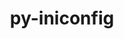 ---
title: "py-iniconfig"
layout: cache
categories: [package, develop]
meta: {"versions": ["2.0.0"], "compilers": ["gcc@=11.4.0", "gcc@=9.4.0", "oneapi@=2024.2.0"], "oss": ["ubuntu20.04", "ubuntu22.04"], "platforms": ["linux"], "targets": ["neoverse_v1", "ppc64le", "x86_64_v3"], "stacks": ["e4s", "e4s-neoverse_v1", "e4s-oneapi", "e4s-power", "root"], "num_specs": 36, "num_specs_by_stack": {"root": 36, "e4s-power": 5, "e4s-neoverse_v1": 5, "e4s": 5, "e4s-oneapi": 5}}
spec_details: [{"hash": "3uwctb2g4lqgxk6n3ei75jdz3xjyfxq2", "compiler": "gcc@=9.4.0", "versions": ["2.0.0"], "os": "ubuntu20.04", "platform": "linux", "target": "ppc64le", "variants": ["build_system=python_pip"], "stacks": ["root"], "size": "-", "tarball": "https://binaries.spack.io/develop/build_cache/linux-ubuntu20.04-ppc64le/gcc-9.4.0/py-iniconfig-2.0.0/linux-ubuntu20.04-ppc64le-gcc-9.4.0-py-iniconfig-2.0.0-3uwctb2g4lqgxk6n3ei75jdz3xjyfxq2.spack"}, {"hash": "brcsuvb6e6wd76i4jhck556lo6lrijzs", "compiler": "gcc@=9.4.0", "versions": ["2.0.0"], "os": "ubuntu20.04", "platform": "linux", "target": "ppc64le", "variants": ["build_system=python_pip"], "stacks": ["e4s-power", "root"], "size": "-", "tarball": "https://binaries.spack.io/develop/build_cache/linux-ubuntu20.04-ppc64le/gcc-9.4.0/py-iniconfig-2.0.0/linux-ubuntu20.04-ppc64le-gcc-9.4.0-py-iniconfig-2.0.0-brcsuvb6e6wd76i4jhck556lo6lrijzs.spack"}, {"hash": "afkun4as7gkikj6cxsvf5djkcppayjc2", "compiler": "gcc@=9.4.0", "versions": ["2.0.0"], "os": "ubuntu20.04", "platform": "linux", "target": "ppc64le", "variants": ["build_system=python_pip"], "stacks": ["e4s-power", "root"], "size": "-", "tarball": "https://binaries.spack.io/develop/build_cache/linux-ubuntu20.04-ppc64le/gcc-9.4.0/py-iniconfig-2.0.0/linux-ubuntu20.04-ppc64le-gcc-9.4.0-py-iniconfig-2.0.0-afkun4as7gkikj6cxsvf5djkcppayjc2.spack"}, {"hash": "xrzs2tzk5c46r53tqdm26a22ctg35jwx", "compiler": "gcc@=9.4.0", "versions": ["2.0.0"], "os": "ubuntu20.04", "platform": "linux", "target": "ppc64le", "variants": ["build_system=python_pip"], "stacks": ["e4s-power", "root"], "size": "-", "tarball": "https://binaries.spack.io/develop/build_cache/linux-ubuntu20.04-ppc64le/gcc-9.4.0/py-iniconfig-2.0.0/linux-ubuntu20.04-ppc64le-gcc-9.4.0-py-iniconfig-2.0.0-xrzs2tzk5c46r53tqdm26a22ctg35jwx.spack"}, {"hash": "2rxllqydhnklkqck63c5coacb4d3snoj", "compiler": "gcc@=9.4.0", "versions": ["2.0.0"], "os": "ubuntu20.04", "platform": "linux", "target": "ppc64le", "variants": ["build_system=python_pip"], "stacks": ["root"], "size": "-", "tarball": "https://binaries.spack.io/develop/build_cache/linux-ubuntu20.04-ppc64le/gcc-9.4.0/py-iniconfig-2.0.0/linux-ubuntu20.04-ppc64le-gcc-9.4.0-py-iniconfig-2.0.0-2rxllqydhnklkqck63c5coacb4d3snoj.spack"}, {"hash": "u5lnedwhjewkaoag33i66yohv2xyht2v", "compiler": "gcc@=9.4.0", "versions": ["2.0.0"], "os": "ubuntu20.04", "platform": "linux", "target": "ppc64le", "variants": ["build_system=python_pip"], "stacks": ["root"], "size": "-", "tarball": "https://binaries.spack.io/develop/build_cache/linux-ubuntu20.04-ppc64le/gcc-9.4.0/py-iniconfig-2.0.0/linux-ubuntu20.04-ppc64le-gcc-9.4.0-py-iniconfig-2.0.0-u5lnedwhjewkaoag33i66yohv2xyht2v.spack"}, {"hash": "ty3ci5crfljuvf5oew27vl234dxq5vwe", "compiler": "gcc@=9.4.0", "versions": ["2.0.0"], "os": "ubuntu20.04", "platform": "linux", "target": "ppc64le", "variants": ["build_system=python_pip"], "stacks": ["root"], "size": "-", "tarball": "https://binaries.spack.io/develop/build_cache/linux-ubuntu20.04-ppc64le/gcc-9.4.0/py-iniconfig-2.0.0/linux-ubuntu20.04-ppc64le-gcc-9.4.0-py-iniconfig-2.0.0-ty3ci5crfljuvf5oew27vl234dxq5vwe.spack"}, {"hash": "ngsdywfbn5pwffb43msrxwb6vajuvlyj", "compiler": "gcc@=9.4.0", "versions": ["2.0.0"], "os": "ubuntu20.04", "platform": "linux", "target": "ppc64le", "variants": ["build_system=python_pip"], "stacks": ["e4s-power", "root"], "size": "-", "tarball": "https://binaries.spack.io/develop/build_cache/linux-ubuntu20.04-ppc64le/gcc-9.4.0/py-iniconfig-2.0.0/linux-ubuntu20.04-ppc64le-gcc-9.4.0-py-iniconfig-2.0.0-ngsdywfbn5pwffb43msrxwb6vajuvlyj.spack"}, {"hash": "y4qa7fzp2nt26xktt7yflmtapc6js3f6", "compiler": "gcc@=9.4.0", "versions": ["2.0.0"], "os": "ubuntu20.04", "platform": "linux", "target": "ppc64le", "variants": ["build_system=python_pip"], "stacks": ["e4s-power", "root"], "size": "-", "tarball": "https://binaries.spack.io/develop/build_cache/linux-ubuntu20.04-ppc64le/gcc-9.4.0/py-iniconfig-2.0.0/linux-ubuntu20.04-ppc64le-gcc-9.4.0-py-iniconfig-2.0.0-y4qa7fzp2nt26xktt7yflmtapc6js3f6.spack"}, {"hash": "wlohpn432ujxfexp4boa2s455ge2vw7t", "compiler": "gcc@=11.4.0", "versions": ["2.0.0"], "os": "ubuntu22.04", "platform": "linux", "target": "neoverse_v1", "variants": ["build_system=python_pip"], "stacks": ["e4s-neoverse_v1", "root"], "size": "-", "tarball": "https://binaries.spack.io/develop/build_cache/linux-ubuntu22.04-neoverse_v1/gcc-11.4.0/py-iniconfig-2.0.0/linux-ubuntu22.04-neoverse_v1-gcc-11.4.0-py-iniconfig-2.0.0-wlohpn432ujxfexp4boa2s455ge2vw7t.spack"}, {"hash": "3rduww6nzpdbdej3rdk4dowi5dlhbzsa", "compiler": "gcc@=11.4.0", "versions": ["2.0.0"], "os": "ubuntu22.04", "platform": "linux", "target": "neoverse_v1", "variants": ["build_system=python_pip"], "stacks": ["root"], "size": "-", "tarball": "https://binaries.spack.io/develop/build_cache/linux-ubuntu22.04-neoverse_v1/gcc-11.4.0/py-iniconfig-2.0.0/linux-ubuntu22.04-neoverse_v1-gcc-11.4.0-py-iniconfig-2.0.0-3rduww6nzpdbdej3rdk4dowi5dlhbzsa.spack"}, {"hash": "uocy2q4tfwqo44gk23zct4tm5qnr2zgz", "compiler": "gcc@=11.4.0", "versions": ["2.0.0"], "os": "ubuntu22.04", "platform": "linux", "target": "neoverse_v1", "variants": ["build_system=python_pip"], "stacks": ["root"], "size": "-", "tarball": "https://binaries.spack.io/develop/build_cache/linux-ubuntu22.04-neoverse_v1/gcc-11.4.0/py-iniconfig-2.0.0/linux-ubuntu22.04-neoverse_v1-gcc-11.4.0-py-iniconfig-2.0.0-uocy2q4tfwqo44gk23zct4tm5qnr2zgz.spack"}, {"hash": "vppsgqiejjt7drrsfqx27jwd6e63aysq", "compiler": "gcc@=11.4.0", "versions": ["2.0.0"], "os": "ubuntu22.04", "platform": "linux", "target": "neoverse_v1", "variants": ["build_system=python_pip"], "stacks": ["root"], "size": "-", "tarball": "https://binaries.spack.io/develop/build_cache/linux-ubuntu22.04-neoverse_v1/gcc-11.4.0/py-iniconfig-2.0.0/linux-ubuntu22.04-neoverse_v1-gcc-11.4.0-py-iniconfig-2.0.0-vppsgqiejjt7drrsfqx27jwd6e63aysq.spack"}, {"hash": "5o47let5flxqu5qbx7xfikb5vuwrjdrb", "compiler": "gcc@=11.4.0", "versions": ["2.0.0"], "os": "ubuntu22.04", "platform": "linux", "target": "neoverse_v1", "variants": ["build_system=python_pip"], "stacks": ["e4s-neoverse_v1", "root"], "size": "-", "tarball": "https://binaries.spack.io/develop/build_cache/linux-ubuntu22.04-neoverse_v1/gcc-11.4.0/py-iniconfig-2.0.0/linux-ubuntu22.04-neoverse_v1-gcc-11.4.0-py-iniconfig-2.0.0-5o47let5flxqu5qbx7xfikb5vuwrjdrb.spack"}, {"hash": "7wepcpufaa4pi37kgjwzaeude4ylf2az", "compiler": "gcc@=11.4.0", "versions": ["2.0.0"], "os": "ubuntu22.04", "platform": "linux", "target": "neoverse_v1", "variants": ["build_system=python_pip"], "stacks": ["root"], "size": "-", "tarball": "https://binaries.spack.io/develop/build_cache/linux-ubuntu22.04-neoverse_v1/gcc-11.4.0/py-iniconfig-2.0.0/linux-ubuntu22.04-neoverse_v1-gcc-11.4.0-py-iniconfig-2.0.0-7wepcpufaa4pi37kgjwzaeude4ylf2az.spack"}, {"hash": "xss367tjmcq3xmyuh4triu4czjukl4e2", "compiler": "gcc@=11.4.0", "versions": ["2.0.0"], "os": "ubuntu22.04", "platform": "linux", "target": "neoverse_v1", "variants": ["build_system=python_pip"], "stacks": ["e4s-neoverse_v1", "root"], "size": "-", "tarball": "https://binaries.spack.io/develop/build_cache/linux-ubuntu22.04-neoverse_v1/gcc-11.4.0/py-iniconfig-2.0.0/linux-ubuntu22.04-neoverse_v1-gcc-11.4.0-py-iniconfig-2.0.0-xss367tjmcq3xmyuh4triu4czjukl4e2.spack"}, {"hash": "xkutynskdawug6im3ijecfvslgxxzntu", "compiler": "gcc@=11.4.0", "versions": ["2.0.0"], "os": "ubuntu22.04", "platform": "linux", "target": "neoverse_v1", "variants": ["build_system=python_pip"], "stacks": ["e4s-neoverse_v1", "root"], "size": "-", "tarball": "https://binaries.spack.io/develop/build_cache/linux-ubuntu22.04-neoverse_v1/gcc-11.4.0/py-iniconfig-2.0.0/linux-ubuntu22.04-neoverse_v1-gcc-11.4.0-py-iniconfig-2.0.0-xkutynskdawug6im3ijecfvslgxxzntu.spack"}, {"hash": "xymjkoi56olgmm3gpo4lziqa67nvkzv6", "compiler": "gcc@=11.4.0", "versions": ["2.0.0"], "os": "ubuntu22.04", "platform": "linux", "target": "neoverse_v1", "variants": ["build_system=python_pip"], "stacks": ["e4s-neoverse_v1", "root"], "size": "-", "tarball": "https://binaries.spack.io/develop/build_cache/linux-ubuntu22.04-neoverse_v1/gcc-11.4.0/py-iniconfig-2.0.0/linux-ubuntu22.04-neoverse_v1-gcc-11.4.0-py-iniconfig-2.0.0-xymjkoi56olgmm3gpo4lziqa67nvkzv6.spack"}, {"hash": "5rhnk6oxz64i42nsyfkyxjsiuqjt6au7", "compiler": "gcc@=11.4.0", "versions": ["2.0.0"], "os": "ubuntu22.04", "platform": "linux", "target": "x86_64_v3", "variants": ["build_system=python_pip"], "stacks": ["e4s", "root"], "size": "-", "tarball": "https://binaries.spack.io/develop/build_cache/linux-ubuntu22.04-x86_64_v3/gcc-11.4.0/py-iniconfig-2.0.0/linux-ubuntu22.04-x86_64_v3-gcc-11.4.0-py-iniconfig-2.0.0-5rhnk6oxz64i42nsyfkyxjsiuqjt6au7.spack"}, {"hash": "vttah6cp6c6dvhmzdi7ndxpivlurxks7", "compiler": "gcc@=11.4.0", "versions": ["2.0.0"], "os": "ubuntu22.04", "platform": "linux", "target": "x86_64_v3", "variants": ["build_system=python_pip"], "stacks": ["root"], "size": "-", "tarball": "https://binaries.spack.io/develop/build_cache/linux-ubuntu22.04-x86_64_v3/gcc-11.4.0/py-iniconfig-2.0.0/linux-ubuntu22.04-x86_64_v3-gcc-11.4.0-py-iniconfig-2.0.0-vttah6cp6c6dvhmzdi7ndxpivlurxks7.spack"}, {"hash": "xbi3to753cpdogxe5ibe6jnml32fpi7a", "compiler": "gcc@=11.4.0", "versions": ["2.0.0"], "os": "ubuntu22.04", "platform": "linux", "target": "x86_64_v3", "variants": ["build_system=python_pip"], "stacks": ["e4s", "root"], "size": "-", "tarball": "https://binaries.spack.io/develop/build_cache/linux-ubuntu22.04-x86_64_v3/gcc-11.4.0/py-iniconfig-2.0.0/linux-ubuntu22.04-x86_64_v3-gcc-11.4.0-py-iniconfig-2.0.0-xbi3to753cpdogxe5ibe6jnml32fpi7a.spack"}, {"hash": "tklz57aebqmiqypivfz4ljosg5togqnh", "compiler": "gcc@=11.4.0", "versions": ["2.0.0"], "os": "ubuntu22.04", "platform": "linux", "target": "x86_64_v3", "variants": ["build_system=python_pip"], "stacks": ["root"], "size": "-", "tarball": "https://binaries.spack.io/develop/build_cache/linux-ubuntu22.04-x86_64_v3/gcc-11.4.0/py-iniconfig-2.0.0/linux-ubuntu22.04-x86_64_v3-gcc-11.4.0-py-iniconfig-2.0.0-tklz57aebqmiqypivfz4ljosg5togqnh.spack"}, {"hash": "vma6mw22ahf7h6kxpxsiqpvtcgqgnrfq", "compiler": "gcc@=11.4.0", "versions": ["2.0.0"], "os": "ubuntu22.04", "platform": "linux", "target": "x86_64_v3", "variants": ["build_system=python_pip"], "stacks": ["e4s", "root"], "size": "-", "tarball": "https://binaries.spack.io/develop/build_cache/linux-ubuntu22.04-x86_64_v3/gcc-11.4.0/py-iniconfig-2.0.0/linux-ubuntu22.04-x86_64_v3-gcc-11.4.0-py-iniconfig-2.0.0-vma6mw22ahf7h6kxpxsiqpvtcgqgnrfq.spack"}, {"hash": "j62rjlvm6uxp2bzjwjykhrzgkcp37i3n", "compiler": "gcc@=11.4.0", "versions": ["2.0.0"], "os": "ubuntu22.04", "platform": "linux", "target": "x86_64_v3", "variants": ["build_system=python_pip"], "stacks": ["root"], "size": "-", "tarball": "https://binaries.spack.io/develop/build_cache/linux-ubuntu22.04-x86_64_v3/gcc-11.4.0/py-iniconfig-2.0.0/linux-ubuntu22.04-x86_64_v3-gcc-11.4.0-py-iniconfig-2.0.0-j62rjlvm6uxp2bzjwjykhrzgkcp37i3n.spack"}, {"hash": "6tzumu4y2ov43kltkfje6jjynrwaspgz", "compiler": "gcc@=11.4.0", "versions": ["2.0.0"], "os": "ubuntu22.04", "platform": "linux", "target": "x86_64_v3", "variants": ["build_system=python_pip"], "stacks": ["e4s", "root"], "size": "-", "tarball": "https://binaries.spack.io/develop/build_cache/linux-ubuntu22.04-x86_64_v3/gcc-11.4.0/py-iniconfig-2.0.0/linux-ubuntu22.04-x86_64_v3-gcc-11.4.0-py-iniconfig-2.0.0-6tzumu4y2ov43kltkfje6jjynrwaspgz.spack"}, {"hash": "zz4w6ha75w34fcrnqm6jq2tnhkmdfi67", "compiler": "gcc@=11.4.0", "versions": ["2.0.0"], "os": "ubuntu22.04", "platform": "linux", "target": "x86_64_v3", "variants": ["build_system=python_pip"], "stacks": ["root"], "size": "-", "tarball": "https://binaries.spack.io/develop/build_cache/linux-ubuntu22.04-x86_64_v3/gcc-11.4.0/py-iniconfig-2.0.0/linux-ubuntu22.04-x86_64_v3-gcc-11.4.0-py-iniconfig-2.0.0-zz4w6ha75w34fcrnqm6jq2tnhkmdfi67.spack"}, {"hash": "eapsg3hapbz3hb7e63xh2vyzl6qqndnz", "compiler": "gcc@=11.4.0", "versions": ["2.0.0"], "os": "ubuntu22.04", "platform": "linux", "target": "x86_64_v3", "variants": ["build_system=python_pip"], "stacks": ["e4s", "root"], "size": "-", "tarball": "https://binaries.spack.io/develop/build_cache/linux-ubuntu22.04-x86_64_v3/gcc-11.4.0/py-iniconfig-2.0.0/linux-ubuntu22.04-x86_64_v3-gcc-11.4.0-py-iniconfig-2.0.0-eapsg3hapbz3hb7e63xh2vyzl6qqndnz.spack"}, {"hash": "erpi3kwmvmd7tqvpbo4om5ikx3xsgxck", "compiler": "oneapi@=2024.2.0", "versions": ["2.0.0"], "os": "ubuntu22.04", "platform": "linux", "target": "x86_64_v3", "variants": ["build_system=python_pip"], "stacks": ["root"], "size": "-", "tarball": "https://binaries.spack.io/develop/build_cache/linux-ubuntu22.04-x86_64_v3/oneapi-2024.2.0/py-iniconfig-2.0.0/linux-ubuntu22.04-x86_64_v3-oneapi-2024.2.0-py-iniconfig-2.0.0-erpi3kwmvmd7tqvpbo4om5ikx3xsgxck.spack"}, {"hash": "lq5yijasjwijdui2epqysewdrvllq5sp", "compiler": "oneapi@=2024.2.0", "versions": ["2.0.0"], "os": "ubuntu22.04", "platform": "linux", "target": "x86_64_v3", "variants": ["build_system=python_pip"], "stacks": ["root"], "size": "-", "tarball": "https://binaries.spack.io/develop/build_cache/linux-ubuntu22.04-x86_64_v3/oneapi-2024.2.0/py-iniconfig-2.0.0/linux-ubuntu22.04-x86_64_v3-oneapi-2024.2.0-py-iniconfig-2.0.0-lq5yijasjwijdui2epqysewdrvllq5sp.spack"}, {"hash": "agdk7ylrrrc44utyrwahxmydqd7jsxee", "compiler": "oneapi@=2024.2.0", "versions": ["2.0.0"], "os": "ubuntu22.04", "platform": "linux", "target": "x86_64_v3", "variants": ["build_system=python_pip"], "stacks": ["root", "e4s-oneapi"], "size": "-", "tarball": "https://binaries.spack.io/develop/build_cache/linux-ubuntu22.04-x86_64_v3/oneapi-2024.2.0/py-iniconfig-2.0.0/linux-ubuntu22.04-x86_64_v3-oneapi-2024.2.0-py-iniconfig-2.0.0-agdk7ylrrrc44utyrwahxmydqd7jsxee.spack"}, {"hash": "saeccxt7ihmd7pyqxcwjar4lepu3byzt", "compiler": "oneapi@=2024.2.0", "versions": ["2.0.0"], "os": "ubuntu22.04", "platform": "linux", "target": "x86_64_v3", "variants": ["build_system=python_pip"], "stacks": ["root"], "size": "-", "tarball": "https://binaries.spack.io/develop/build_cache/linux-ubuntu22.04-x86_64_v3/oneapi-2024.2.0/py-iniconfig-2.0.0/linux-ubuntu22.04-x86_64_v3-oneapi-2024.2.0-py-iniconfig-2.0.0-saeccxt7ihmd7pyqxcwjar4lepu3byzt.spack"}, {"hash": "yipfgaazops777jq7ffy4hj4xjjn6gqi", "compiler": "oneapi@=2024.2.0", "versions": ["2.0.0"], "os": "ubuntu22.04", "platform": "linux", "target": "x86_64_v3", "variants": ["build_system=python_pip"], "stacks": ["root"], "size": "-", "tarball": "https://binaries.spack.io/develop/build_cache/linux-ubuntu22.04-x86_64_v3/oneapi-2024.2.0/py-iniconfig-2.0.0/linux-ubuntu22.04-x86_64_v3-oneapi-2024.2.0-py-iniconfig-2.0.0-yipfgaazops777jq7ffy4hj4xjjn6gqi.spack"}, {"hash": "yhplfba7ldcbrazx22onyjr7agy7fckb", "compiler": "oneapi@=2024.2.0", "versions": ["2.0.0"], "os": "ubuntu22.04", "platform": "linux", "target": "x86_64_v3", "variants": ["build_system=python_pip"], "stacks": ["root", "e4s-oneapi"], "size": "-", "tarball": "https://binaries.spack.io/develop/build_cache/linux-ubuntu22.04-x86_64_v3/oneapi-2024.2.0/py-iniconfig-2.0.0/linux-ubuntu22.04-x86_64_v3-oneapi-2024.2.0-py-iniconfig-2.0.0-yhplfba7ldcbrazx22onyjr7agy7fckb.spack"}, {"hash": "n7lxv6admvou3jrujamddopren7btdag", "compiler": "oneapi@=2024.2.0", "versions": ["2.0.0"], "os": "ubuntu22.04", "platform": "linux", "target": "x86_64_v3", "variants": ["build_system=python_pip"], "stacks": ["root", "e4s-oneapi"], "size": "-", "tarball": "https://binaries.spack.io/develop/build_cache/linux-ubuntu22.04-x86_64_v3/oneapi-2024.2.0/py-iniconfig-2.0.0/linux-ubuntu22.04-x86_64_v3-oneapi-2024.2.0-py-iniconfig-2.0.0-n7lxv6admvou3jrujamddopren7btdag.spack"}, {"hash": "2vv7uieoay4ybu4oz4635mr4cpzbgc4k", "compiler": "oneapi@=2024.2.0", "versions": ["2.0.0"], "os": "ubuntu22.04", "platform": "linux", "target": "x86_64_v3", "variants": ["build_system=python_pip"], "stacks": ["root", "e4s-oneapi"], "size": "-", "tarball": "https://binaries.spack.io/develop/build_cache/linux-ubuntu22.04-x86_64_v3/oneapi-2024.2.0/py-iniconfig-2.0.0/linux-ubuntu22.04-x86_64_v3-oneapi-2024.2.0-py-iniconfig-2.0.0-2vv7uieoay4ybu4oz4635mr4cpzbgc4k.spack"}, {"hash": "on6hed7vp2lb6qxegugldeavf56dr725", "compiler": "oneapi@=2024.2.0", "versions": ["2.0.0"], "os": "ubuntu22.04", "platform": "linux", "target": "x86_64_v3", "variants": ["build_system=python_pip"], "stacks": ["root", "e4s-oneapi"], "size": "-", "tarball": "https://binaries.spack.io/develop/build_cache/linux-ubuntu22.04-x86_64_v3/oneapi-2024.2.0/py-iniconfig-2.0.0/linux-ubuntu22.04-x86_64_v3-oneapi-2024.2.0-py-iniconfig-2.0.0-on6hed7vp2lb6qxegugldeavf56dr725.spack"}]
---